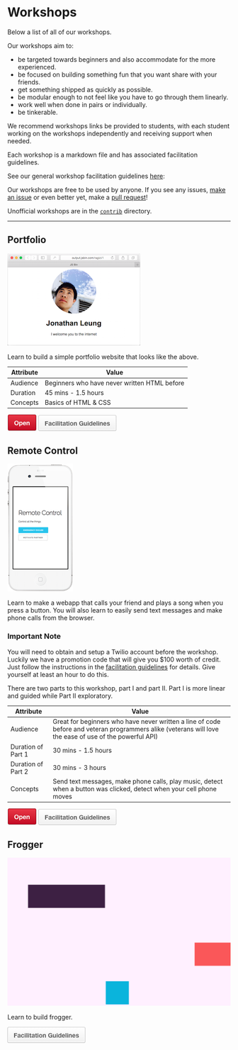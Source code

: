 # Workshops

Below a list of all of our workshops.

Our workshops aim to:

- be targeted towards beginners and also accommodate for the more experienced.
- be focused on building something fun that you want share with your friends.
- get something shipped as quickly as possible.
- be modular enough to not feel like you have to go through them linearly.
- work well when done in pairs or individually.
- be tinkerable.

We recommend workshops links be provided to students, with each student working
on the workshops independently and receiving support when needed.

Each workshop is a markdown file and has associated facilitation guidelines.

See our general workshop facilitation guidelines
[here](workshop_details.md#general-workshop-facilitation-guidelines):

Our workshops are free to be used by anyone. If you see any issues,
[make an issue](https://github.com/hackedu/hackedu/issues/new) or even better
yet, make a
[pull request](https://help.github.com/articles/using-pull-requests/)!

Unofficial workshops are in the [`contrib`](contrib/) directory.

--------------------------------------------------------------------------------

## Portfolio

![](img/portfolio.png)

Learn to build a simple portfolio website that looks like the above.

| Attribute | Value                                        |
| ----------| -------------------------------------------- |
| Audience  | Beginners who have never written HTML before |
| Duration  | 45 mins - 1.5 hours                          |
| Concepts  | Basics of HTML & CSS                         |

[![](img/open.png)](portfolio/README.md)
[![](img/facilitation_guidelines.png)](workshop_details.md#portfolio)

## Remote Control

![](img/remote_control.png)

Learn to make a webapp that calls your friend and plays a song when you press a
button. You will also learn to easily send text messages and make phone calls
from the browser.

### Important Note

You will need to obtain and setup a Twilio account before the workshop. Luckily
we have a promotion code that will give you $100 worth of credit. Just follow
the instructions in the
[facilitation guidelines](workshop_details.md#remote-control) for details. Give
yourself at least an hour to do this.

There are two parts to this workshop, part I and part II. Part I is more linear
and guided while Part II exploratory.

| Attribute          | Value                                                                                                                                                   |
| -------------------| ------------------------------------------------------------------------------------------------------------------------------------------------------- |
| Audience           | Great for beginners who have never written a line of code before and veteran programmers alike (veterans will love the ease of use of the powerful API) |
| Duration of Part 1 | 30 mins - 1.5 hours                                                                                                                                     |
| Duration of Part 2 | 30 mins - 3 hours                                                                                                                                       |
| Concepts           | Send text messages, make phone calls, play music, detect when a button was clicked, detect when your cell phone moves                                   |

[![](img/open.png)](remote_control/README.md)
[![](img/facilitation_guidelines.png)](workshop_details.md#remote-control)

## Frogger

![](img/frogger_win.gif)

Learn to build frogger.

[![](img/facilitation_guidelines.png)](workshop_details.md#frogger)
